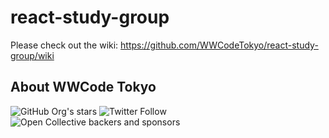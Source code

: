 # react-study-group

Please check out the wiki: https://github.com/WWCodeTokyo/react-study-group/wiki

## About WWCode Tokyo

![GitHub Org's stars](https://img.shields.io/github/stars/WWCodeTokyo?style=social)
![Twitter Follow](https://img.shields.io/twitter/follow/wwcode_tokyo?style=social)
![Open Collective backers and sponsors](https://img.shields.io/opencollective/all/wwcodetokyo)
